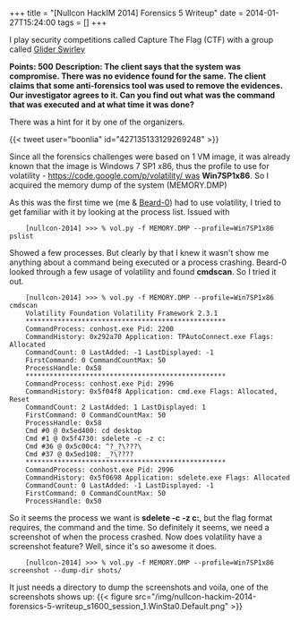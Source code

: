 +++
title = "[Nullcon HackIM 2014] Forensics 5 Writeup"
date = 2014-01-27T15:24:00
tags = []
+++

I play security competitions called Capture The Flag (CTF) with a
group called [Glider Swirley](http://gliderswirley.org)

**Points: 500**
**Description: The client says that the system was compromise. There was no evidence found for the same. The client claims that some anti-forensics tool was used to remove the evidences. Our investigator agrees to it. Can you find out what was the command that was executed and at what time it was done?**

There was a hint for it by one of the organizers.

{{< tweet user="boonlia" id="427135133129269248" >}}

Since all the forensics challenges were based on 1 VM image, it was already known that the image is Windows 7 SP1 x86, thus the profile to use for volatility - https://code.google.com/p/volatility/ was **Win7SP1x86**. So I acquired the memory dump of the system (MEMORY.DMP)

As this was the first time we (me & [Beard-0](https://twitter.com/Maxthatsme)) had to use volatility, I tried to get familiar with it by looking at the process list. Issued with

```shell-session
    [nullcon-2014] >>> % vol.py -f MEMORY.DMP --profile=Win7SP1x86 pslist
```

Showed a few processes. But clearly by that I knew it wasn't show me anything about a command being executed or a process crashing. Beard-0 looked through a few usage of volatility and found **cmdscan**. So I tried it out.

```shell-session
    [nullcon-2014] >>> % vol.py -f MEMORY.DMP --profile=Win7SP1x86 cmdscan 
    Volatility Foundation Volatility Framework 2.3.1
    **************************************************
    CommandProcess: conhost.exe Pid: 2200
    CommandHistory: 0x292a70 Application: TPAutoConnect.exe Flags: Allocated
    CommandCount: 0 LastAdded: -1 LastDisplayed: -1
    FirstCommand: 0 CommandCountMax: 50
    ProcessHandle: 0x58
    **************************************************
    CommandProcess: conhost.exe Pid: 2996
    CommandHistory: 0x5f04f8 Application: cmd.exe Flags: Allocated, Reset
    CommandCount: 2 LastAdded: 1 LastDisplayed: 1
    FirstCommand: 0 CommandCountMax: 50
    ProcessHandle: 0x58
    Cmd #0 @ 0x5ed400: cd desktop
    Cmd #1 @ 0x5f4730: sdelete -c -z c:
    Cmd #36 @ 0x5c00c4: ^?_?\???\
    Cmd #37 @ 0x5ed108: _?\????
    **************************************************
    CommandProcess: conhost.exe Pid: 2996
    CommandHistory: 0x5f0698 Application: sdelete.exe Flags: Allocated
    CommandCount: 0 LastAdded: -1 LastDisplayed: -1
    FirstCommand: 0 CommandCountMax: 50
    ProcessHandle: 0x50
```

So it seems the process we want is **sdelete -c -z c:**, but the flag format requires, the command and the time. So definitely it seems, we need a screenshot of when the process crashed. Now does volatility have a screenshot feature? Well, since it's so awesome it does.

```shell-session
    [nullcon-2014] >>> % vol.py -f MEMORY.DMP --profile=Win7SP1x86 screenshot --dump-dir shots/
```

It just needs a directory to dump the screenshots and voila, one of
the screenshots shows up:
{{< figure src="/img/nullcon-hackim-2014-forensics-5-writeup_s1600_session_1.WinSta0.Default.png" >}}

